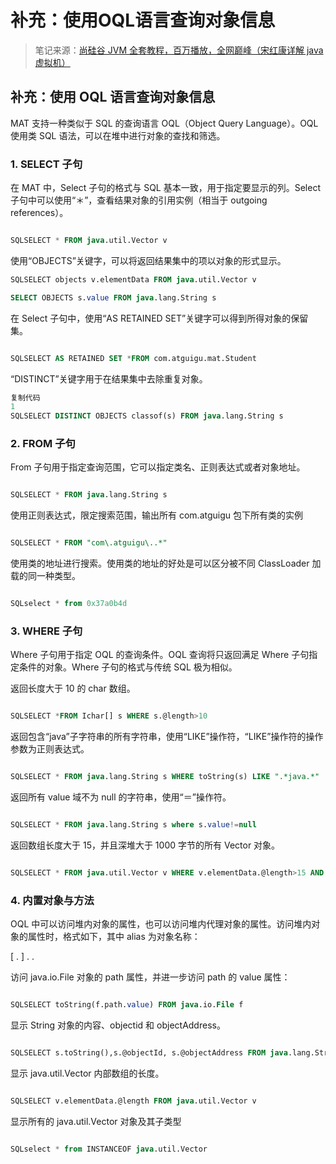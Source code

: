 # 补充：使用OQL语言查询对象信息

> 笔记来源：[尚硅谷 JVM 全套教程，百万播放，全网巅峰（宋红康详解 java 虚拟机）](https://www.bilibili.com/video/BV1PJ411n7xZ)



## 补充：使用 OQL 语言查询对象信息

MAT 支持一种类似于 SQL 的查询语言 OQL（Object Query Language）。OQL 使用类 SQL 语法，可以在堆中进行对象的查找和筛选。

### 1. SELECT 子句

在 MAT 中，Select 子句的格式与 SQL 基本一致，用于指定要显示的列。Select 子句中可以使用“＊”，查看结果对象的引用实例（相当于 outgoing references）。

```sql

SQLSELECT * FROM java.util.Vector v
```

使用“OBJECTS”关键字，可以将返回结果集中的项以对象的形式显示。

```sql
SQLSELECT objects v.elementData FROM java.util.Vector v

SELECT OBJECTS s.value FROM java.lang.String s
```

在 Select 子句中，使用“AS RETAINED SET”关键字可以得到所得对象的保留集。

```sql

SQLSELECT AS RETAINED SET *FROM com.atguigu.mat.Student
```

“DISTINCT”关键字用于在结果集中去除重复对象。

```sql
复制代码
1
SQLSELECT DISTINCT OBJECTS classof(s) FROM java.lang.String s
```

### 2. FROM 子句

From 子句用于指定查询范围，它可以指定类名、正则表达式或者对象地址。

```sql

SQLSELECT * FROM java.lang.String s
```

使用正则表达式，限定搜索范围，输出所有 com.atguigu 包下所有类的实例

```sql

SQLSELECT * FROM "com\.atguigu\..*"
```

使用类的地址进行搜索。使用类的地址的好处是可以区分被不同 ClassLoader 加载的同一种类型。

```sql

SQLselect * from 0x37a0b4d
```

### 3. WHERE 子句

Where 子句用于指定 OQL 的查询条件。OQL 查询将只返回满足 Where 子句指定条件的对象。Where 子句的格式与传统 SQL 极为相似。

返回长度大于 10 的 char 数组。

```sql

SQLSELECT *FROM Ichar[] s WHERE s.@length>10
```

返回包含“java”子字符串的所有字符串，使用“LIKE”操作符，“LIKE”操作符的操作参数为正则表达式。

```sql

SQLSELECT * FROM java.lang.String s WHERE toString(s) LIKE ".*java.*"
```

返回所有 value 域不为 null 的字符串，使用“＝”操作符。

```sql

SQLSELECT * FROM java.lang.String s where s.value!=null
```

返回数组长度大于 15，并且深堆大于 1000 字节的所有 Vector 对象。

```sql

SQLSELECT * FROM java.util.Vector v WHERE v.elementData.@length>15 AND v.@retainedHeapSize>1000
```

### 4. 内置对象与方法

OQL 中可以访问堆内对象的属性，也可以访问堆内代理对象的属性。访问堆内对象的属性时，格式如下，其中 alias 为对象名称：

[ <alias>. ] <field> . <field>. <field>

访问 java.io.File 对象的 path 属性，并进一步访问 path 的 value 属性：

```sql

SQLSELECT toString(f.path.value) FROM java.io.File f
```

显示 String 对象的内容、objectid 和 objectAddress。

```sql

SQLSELECT s.toString(),s.@objectId, s.@objectAddress FROM java.lang.String s
```

显示 java.util.Vector 内部数组的长度。

```sql

SQLSELECT v.elementData.@length FROM java.util.Vector v
```

显示所有的 java.util.Vector 对象及其子类型

```sql

SQLselect * from INSTANCEOF java.util.Vector
```